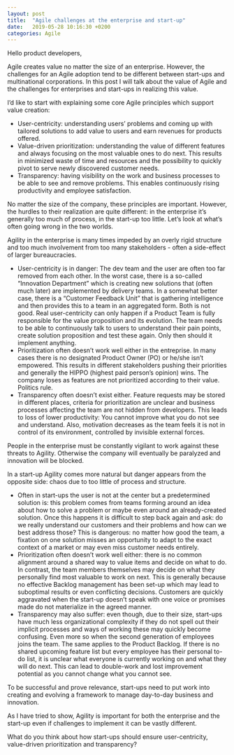 ```yaml
---
layout: post
title:  "Agile challenges at the enterprise and start-up"
date:   2019-05-28 10:16:30 +0200
categories: Agile
---
```


<!-- wp:paragraph -->
<p>Hello product developers,</p>
<!-- /wp:paragraph -->

<!-- wp:paragraph -->
<p>Agile creates value no matter the size of an enterprise. However, the challenges for an Agile adoption tend to be different between start-ups and multinational corporations. In this post I will talk about the value of Agile and the challenges for enterprises and start-ups in realizing this value.</p>
<!-- /wp:paragraph -->

<!-- wp:paragraph -->
<p>I’d like to start with explaining some core Agile principles which support value creation: <br></p>
<!-- /wp:paragraph -->

<!-- wp:list -->
<ul><li>User-centricity: understanding users’ problems and coming up with tailored solutions to add value to users and earn revenues for products offered.</li><li>Value-driven prioritization: understanding the value of different features and always focusing on the most valuable ones to do next. This results in minimized waste of time and resources and the possibility to quickly pivot to serve newly discovered customer needs.</li><li>Transparency: having visibility on the work and business processes to be able to see and remove problems. This enables continuously rising productivity and employee satisfaction.</li></ul>
<!-- /wp:list -->

<!-- wp:paragraph -->
<p>No matter the size of the company, these principles are important. However, the hurdles to their realization are quite different: in the enterprise it’s generally too much of process, in the start-up too little. Let’s look at what’s often going wrong in the two worlds.<br></p>
<!-- /wp:paragraph -->

<!-- wp:paragraph -->
<p>Agility in the enterprise is many times impeded by an overly rigid structure and too much involvement from too many stakeholders - often a side-effect of larger bureaucracies. <br></p>
<!-- /wp:paragraph -->

<!-- wp:list -->
<ul><li>User-centricity is in danger: The dev team and the user are often too far removed from each other. In the worst case, there is a so-called “Innovation Department” which is creating new solutions that (often much later) are implemented by delivery teams. In a somewhat better case, there is a “Customer Feedback Unit” that is gathering intelligence and then provides this to a team in an aggregated form. Both is not good. Real user-centricity can only happen if a Product Team is fully responsible for the value proposition and its evolution. The team needs to be able to continuously talk to users to understand their pain points, create solution proposition and test these again. Only then should it implement anything. </li><li>Prioritization often doesn’t work well either in the entreprise. In many cases there is no designated Product Owner (PO) or he/she isn’t empowered. This results in different stakeholders pushing their priorities and generally the HIPPO (highest paid person’s opinion) wins. The company loses as features are not prioritized according to their value. Politics rule. </li><li>Transparency often doesn’t exist either. Feature requests may be stored in different places, criteria for prioritization are unclear and business processes affecting the team are not hidden from developers. This leads to loss of lower productivity: You cannot improve what you do not see and understand. Also, motivation decreases as the team feels it is not in control of its environment, controlled by invisible external forces. </li></ul>
<!-- /wp:list -->

<!-- wp:paragraph -->
<p>People in the enterprise must be constantly vigilant to work against these threats to Agility. Otherwise the company will eventually be paralyzed and innovation will be blocked.</p>
<!-- /wp:paragraph -->

<!-- wp:paragraph -->
<p>In a start-up Agility comes more natural but danger appears from the opposite side: chaos due to too little of process and structure. <br></p>
<!-- /wp:paragraph -->

<!-- wp:list -->
<ul><li>Often in start-ups the user is not at the center but a predetermined solution is: this problem comes from teams forming around an idea about how to solve a problem or maybe even around an already-created solution. Once this happens it is difficult to step back again and ask: do we really understand our customers and their problems and how can we best address those? This is dangerous: no matter how good the team, a fixation on one solution misses an opportunity to adapt to the exact context of a market or may even miss customer needs entirely. </li><li>Prioritization often doesn’t work well either: there is no common alignment around a shared way to value items and decide on what to do. In contrast, the team members themselves may decide on what they personally find most valuable to work on next. This is generally because no effective Backlog management has been set-up which may lead to suboptimal results or even conflicting decisions. Customers are quickly aggravated when the start-up doesn’t speak with one voice or promises made do not materialize in the agreed manner. </li><li>Transparency may also suffer: even though, due to their size, start-ups have much less organizational complexity if they do not spell out their implicit processes and ways of working these may quickly become confusing. Even more so when the second generation of employees joins the team. The same applies to the Product Backlog. If there is no shared upcoming feature list but every employee has their personal to-do list, it is unclear what everyone is currently working on and what they will do next. This can lead to double-work and lost improvement potential as you cannot change what you cannot see. </li></ul>
<!-- /wp:list -->

<!-- wp:paragraph -->
<p>To be successful and prove relevance, start-ups need to put work into creating and evolving a framework to manage day-to-day business and innovation.</p>
<!-- /wp:paragraph -->

<!-- wp:paragraph -->
<p>As I have tried to show, Agility is important for both the enterprise and the start-up even if challenges to implement it can be vastly different.<br></p>
<!-- /wp:paragraph -->

<!-- wp:paragraph -->
<p>What do you think about how start-ups should ensure user-centricity, value-driven prioritization and transparency?<br></p>
<!-- /wp:paragraph -->

